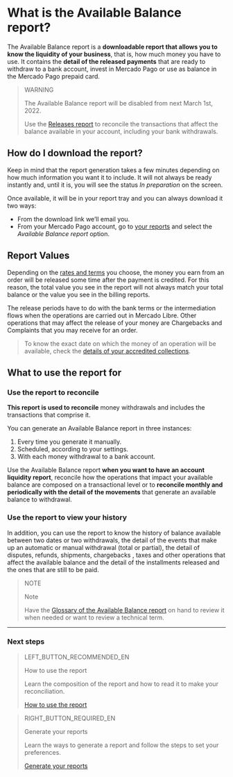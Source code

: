 
# What is the Available Balance report?


The Available Balance report is a **downloadable report that allows you to know the liquidity of your business**, that is, how much money you have to use. It contains the **detail of the released payments** that are ready to withdraw to a bank account, invest in Mercado Pago or use as balance in the Mercado Pago prepaid card.

> WARNING
>
> The Available Balance report will be disabled from next March 1st, 2022.
>
> Use the [Releases report](https://www.mercadopago[FAKER][URL][DOMAIN]/developers/en/guides/manage-account/reports/released-money/introduction) to reconcile the transactions that affect the balance available in your account, including your bank withdrawals.

## How do I download the report?

Keep in mind that the report generation takes a few minutes depending on how much information you want it to include. It will not always be ready instantly and, until it is, you will see the status *In preparation* on the screen.

Once available, it will be in your report tray and you can always download it two ways:

* From the download link we’ll email you.
* From your Mercado Pago account, go to [your reports](https://www.mercadopago.com/balance/reports/settlement-report) and select the *Available Balance report* option.

## Report Values

Depending on the [rates and terms](https://www.mercadopago.com.ar/settings/release-options) you choose, the money you earn from an order will be released some time after the payment is credited. For this reason, the total value you see in the report will not always match your total balance or the value you see in the billing reports.

The release periods have to do with the bank terms or the intermediation flows when the operations are carried out in Mercado Libre. Other operations that may affect the release of your money are Chargebacks and Complaints that you may receive for an order.


> To know the exact date on which the money of an operation will be available, check the [details of your accredited collections](https://www.mercadopago.com.ar/activities/balance).


## What to use the report for 

### Use the report to reconcile

**This report is used to reconcile** money withdrawals and includes the transactions that comprise it.

You can generate an Available Balance report in three instances:

1. Every time you generate it manually.
1. Scheduled, according to your settings.
1. With each money withdrawal to a bank account.

Use the Available Balance report **when you want to have an account liquidity report**, reconcile how the operations that impact your available balance are composed on a transactional level or to **reconcile monthly and periodically with the detail of the movements** that generate an available balance to withdrawal.

### Use the report to view your history

In addition, you can use the report to know the history of balance available between two dates or two withdrawals, the detail of the events that make up an automatic or manual withdrawal (total or partial), the detail of disputes, refunds, shipments, chargebacks , taxes and other operations that affect the available balance and the detail of the installments released and the ones that are still to be paid.

> NOTE
>
> Note
>
> Have the [Glossary of the Available Balance report](https://www.mercadopago.com.ar/ayuda/_2118) on hand to review it when needed or want to review a technical term.

<hr/>

### Next steps

> LEFT_BUTTON_RECOMMENDED_EN
>
> How to use the report
>
> Learn the composition of the report and how to read it to make your reconciliation.
>
> [How to use the report](https://www.mercadopago[FAKER][URL][DOMAIN]/developers/en/guides/manage-account/reports/available-money/how-to-use)

> RIGHT_BUTTON_REQUIRED_EN
>
> Generate your reports
>
> Learn the ways to generate a report and follow the steps to set your preferences.
>
> [Generate your reports](https://www.mercadopago[FAKER][URL][DOMAIN]/developers/en/guides/manage-account/reports/available-money/generate)

